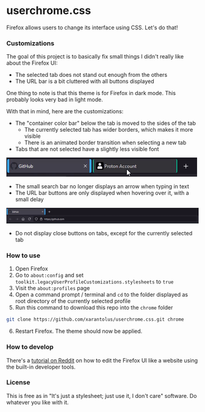 # userchrome.css
Firefox allows users to change its interface using CSS. Let's do that!

### Customizations
The goal of this project is to basically fix small things I didn't really like about the Firefox UI:
* The selected tab does not stand out enough from the others
* The URL bar is a bit cluttered with all buttons displayed

One thing to note is that this theme is for Firefox in dark mode. This probably looks very bad in light mode.

With that in mind, here are the customizations:
* The "container color bar" below the tab is moved to the sides of the tab
  * The currently selected tab has wider borders, which makes it more visible
  * There is an animated border transition when selecting a new tab
* Tabs that are not selected have a slightly less visible font

![tab switch gif](.github/screenshots/tabswitch.gif)

* The small search bar no longer displays an arrow when typing in text
* The URL bar buttons are only displayed when hovering over it, with a small delay

![alt](.github/screenshots/urlbar.gif)

* Do not display close buttons on tabs, except for the currently selected tab

### How to use
1. Open Firefox
2. Go to `about:config` and set `toolkit.legacyUserProfileCustomizations.stylesheets` to `true`
3. Visit the `about:profiles` page
4. Open a command prompt / terminal and `cd` to the folder displayed as root directory of the currently selected profile
5. Run this command to download this repo into the `chrome` folder
```sh
git clone https://github.com/xarantolus/userchrome.css.git chrome
```
6. Restart Firefox. The theme should now be applied.

### How to develop
There's a [tutorial on Reddit](https://www.reddit.com/r/FirefoxCSS/comments/73dvty/tutorial_how_to_create_and_livedebug_userchromecss/) on how to edit the Firefox UI like a website using the built-in developer tools.

### License
This is free as in "It's just a stylesheet; just use it, I don't care" software. Do whatever you like with it.
